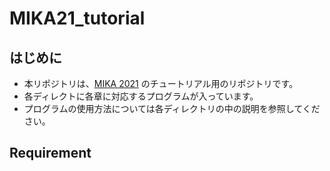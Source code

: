 # MIKA21_tutorial
## はじめに
- 本リポジトリは、[MIKA 2021](https://mika-wc.org/2021/) のチュートリアル用のリポジトリです。
- 各ディレクトに各章に対応するプログラムが入っています。
- プログラムの使用方法については各ディレクトリの中の説明を参照してください。
## Requirement

